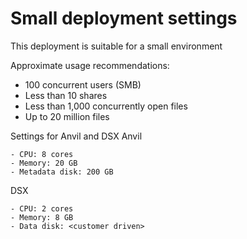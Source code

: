 # Small deployment settings

This deployment is suitable for a small environment

Approximate usage recommendations:
- 100 concurrent users (SMB)
- Less than 10 shares
- Less than 1,000 concurrently open files
- Up to 20 million files

Settings for Anvil and DSX
Anvil
```
- CPU: 8 cores
- Memory: 20 GB
- Metadata disk: 200 GB
```
DSX
```
- CPU: 2 cores
- Memory: 8 GB
- Data disk: <customer driven>
```
